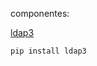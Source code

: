 
componentes:

[ldap3](https://ldap3.readthedocs.io/en/latest/index.html)
````
pip install ldap3
````

